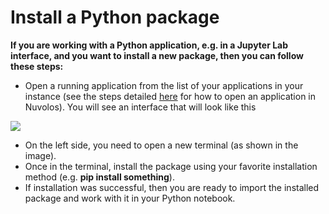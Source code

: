 # Install a Python package

**If you are working with a Python application, e.g. in a Jupyter Lab interface, and you want to install a new package, then you can follow these steps:**

* Open a running application from the list of your applications in your instance (see the steps detailed [here](broken-reference) for how to open an application in Nuvolos). You will see an interface that will look like this

![](broken-reference)

* On the left side, you need to open a new terminal (as shown in the image).
* Once in the terminal, install the package using your favorite installation method (e.g. **pip install something**).
* If installation was successful, then you are ready to import the installed package and work with it in your Python notebook.
